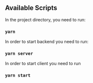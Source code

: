 ## Available Scripts

In the project directory, you need to run:

### `yarn`

In order to start backend you need to run:

### `yarn server`

In order to start client you need to run

### `yarn start`
